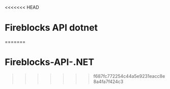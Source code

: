 <<<<<<< HEAD
# Fireblocks API dotnet
=======
# Fireblocks-API-.NET
>>>>>>> f687fc772254c44a5e9231eacc8e8a4fa7f424c3
